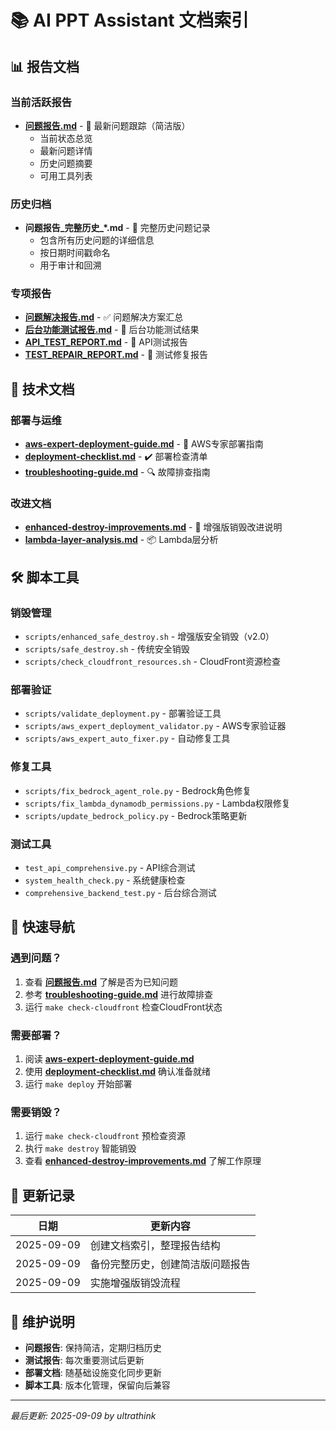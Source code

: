 # 📚 AI PPT Assistant 文档索引

## 📊 报告文档

### 当前活跃报告
- **[问题报告.md](./问题报告.md)** - 🔴 最新问题跟踪（简洁版）
  - 当前状态总览
  - 最新问题详情
  - 历史问题摘要
  - 可用工具列表

### 历史归档
- **问题报告_完整历史_*.md** - 📜 完整历史问题记录
  - 包含所有历史问题的详细信息
  - 按日期时间戳命名
  - 用于审计和回溯

### 专项报告
- **[问题解决报告.md](./问题解决报告.md)** - ✅ 问题解决方案汇总
- **[后台功能测试报告.md](./后台功能测试报告.md)** - 🧪 后台功能测试结果
- **[API_TEST_REPORT.md](./API_TEST_REPORT.md)** - 🔌 API测试报告
- **[TEST_REPAIR_REPORT.md](./TEST_REPAIR_REPORT.md)** - 🔧 测试修复报告

## 📖 技术文档

### 部署与运维
- **[aws-expert-deployment-guide.md](../aws-expert-deployment-guide.md)** - 🚀 AWS专家部署指南
- **[deployment-checklist.md](../deployment-checklist.md)** - ✔️ 部署检查清单
- **[troubleshooting-guide.md](../troubleshooting-guide.md)** - 🔍 故障排查指南

### 改进文档
- **[enhanced-destroy-improvements.md](../enhanced-destroy-improvements.md)** - 💪 增强版销毁改进说明
- **[lambda-layer-analysis.md](../lambda-layer-analysis.md)** - 📦 Lambda层分析

## 🛠️ 脚本工具

### 销毁管理
- `scripts/enhanced_safe_destroy.sh` - 增强版安全销毁（v2.0）
- `scripts/safe_destroy.sh` - 传统安全销毁
- `scripts/check_cloudfront_resources.sh` - CloudFront资源检查

### 部署验证
- `scripts/validate_deployment.py` - 部署验证工具
- `scripts/aws_expert_deployment_validator.py` - AWS专家验证器
- `scripts/aws_expert_auto_fixer.py` - 自动修复工具

### 修复工具
- `scripts/fix_bedrock_agent_role.py` - Bedrock角色修复
- `scripts/fix_lambda_dynamodb_permissions.py` - Lambda权限修复
- `scripts/update_bedrock_policy.py` - Bedrock策略更新

### 测试工具
- `test_api_comprehensive.py` - API综合测试
- `system_health_check.py` - 系统健康检查
- `comprehensive_backend_test.py` - 后台综合测试

## 📌 快速导航

### 遇到问题？
1. 查看 **[问题报告.md](./问题报告.md)** 了解是否为已知问题
2. 参考 **[troubleshooting-guide.md](../troubleshooting-guide.md)** 进行故障排查
3. 运行 `make check-cloudfront` 检查CloudFront状态

### 需要部署？
1. 阅读 **[aws-expert-deployment-guide.md](../aws-expert-deployment-guide.md)**
2. 使用 **[deployment-checklist.md](../deployment-checklist.md)** 确认准备就绪
3. 运行 `make deploy` 开始部署

### 需要销毁？
1. 运行 `make check-cloudfront` 预检查资源
2. 执行 `make destroy` 智能销毁
3. 查看 **[enhanced-destroy-improvements.md](../enhanced-destroy-improvements.md)** 了解工作原理

## 📅 更新记录

| 日期 | 更新内容 |
|------|---------|
| 2025-09-09 | 创建文档索引，整理报告结构 |
| 2025-09-09 | 备份完整历史，创建简洁版问题报告 |
| 2025-09-09 | 实施增强版销毁流程 |

## 📝 维护说明

- **问题报告**: 保持简洁，定期归档历史
- **测试报告**: 每次重要测试后更新
- **部署文档**: 随基础设施变化同步更新
- **脚本工具**: 版本化管理，保留向后兼容

---

*最后更新: 2025-09-09 by ultrathink*